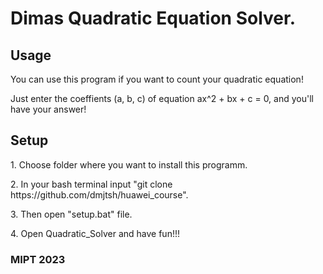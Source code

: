 <h1>Dimas Quadratic Equation Solver.</h1>
<h2>Usage</h2>
<p>You can use this program if you want to count your quadratic equation!</p> 
<p>Just enter the coeffients (a, b, c) of equation ax^2 + bx + c = 0, and you'll have your answer!</p>
<h2>Setup</h2>
<p>1. Choose folder where you want to install this programm.</p>
<p>2. In your bash terminal input "git clone https://github.com/dmjtsh/huawei_course".</p>
<p>3. Then open "setup.bat" file.</p>
<p>4. Open Quadratic_Solver and have fun!!!</p>
<h3>MIPT 2023</h3>
